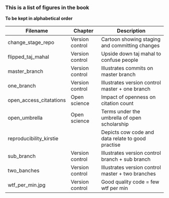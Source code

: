 ### This is a list of figures in the book

**To be kept in alphabetical order**

| Filename                   | Chapter              | Description                                       |
| -------------------------- | -------------------- | ------------------------------------------------- |
| change_stage_repo          | Version control      | Cartoon showing staging and committing changes    |
| flipped_taj_mahal          | Version control      | Upside down taj mahal to confuse people           |
| master_branch              | Version control      | Illustrates commits on master branch              |
| one_branch                 | Version control      | Illustrates version control master + one branch   |
| open_access_citatations    | Open science         | Impact of openness on citation count              |
| open_umbrella              | Open science         | Terms under the umbrella of open scholarship      |
| reproducibility_kirstie    |                      | Depicts cow code and data relate to good practise |
| sub_branch                 | Version control      | Illustrates version control branch + sub branch   |
| two_banches                | Version control      | Illustrates version control master + two branches |
| wtf_per_min.jpg            | Version control      | Good quality code = few wtf per min               |
